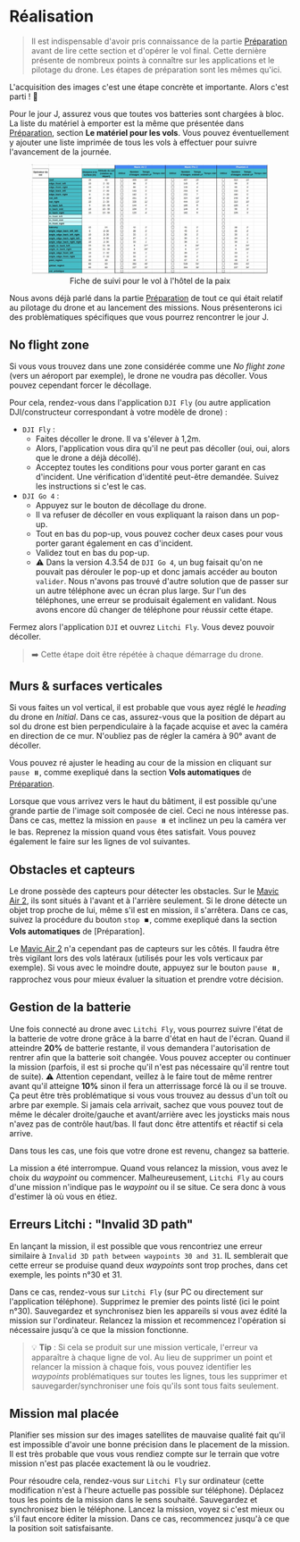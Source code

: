 # Réalisation

> Il est indispensable d'avoir pris connaissance de la partie [Préparation](preparation.md) avant de lire cette section et d'opérer le vol final.
> Cette dernière présente de nombreux points à connaître sur les applications et le pilotage du drone. Les étapes de préparation sont les mêmes qu'ici.

L'acquisition des images c'est une étape concrète et importante. Alors c'est parti ! 💪

Pour le jour J, assurez vous que toutes vos batteries sont chargées à bloc. La liste du matériel à emporter est la même que présentée dans [Préparation](preparation.md), section **Le matériel pour les vols**. Vous pouvez éventuellement y ajouter une liste imprimée de tous les vols à effectuer pour suivre l'avancement de la journée.

<figure align="center">
    <img src="../../images/guide/vol/realisation/suivi.jpg" | width="600" />
    <figcaption>Fiche de suivi pour le vol à l'hôtel de la paix</figcaption>
</figure>

Nous avons déjà parlé dans la partie [Préparation](preparation.md) de tout ce qui était relatif au pilotage du drone et au lancement des missions. Nous présenterons ici des problèmatiques spécifiques que vous pourrez rencontrer le jour J.

## No flight zone

Si vous vous trouvez dans une zone considérée comme une *No flight zone* (vers un aéroport par exemple), le drone ne voudra pas décoller. Vous pouvez cependant forcer le décollage.

Pour cela, rendez-vous dans l'application `DJI Fly` (ou autre application DJI/constructeur correspondant à votre modèle de drone) :
- `DJI Fly` : 
    - Faites décoller le drone. Il va s'élever à 1,2m.
    - Alors, l'application vous dira qu'il ne peut pas décoller (oui, oui, alors que le drone a déjà décollé).
    - Acceptez toutes les conditions pour vous porter garant en cas d'incident. Une vérification d'identité peut-être demandée. Suivez les instructions si c'est le cas.
- `DJI Go 4` :
    - Appuyez sur le bouton de décollage du drone.
    - Il va refuser de décoller en vous expliquant la raison dans un pop-up.
    - Tout en bas du pop-up, vous pouvez cocher deux cases pour vous porter garant également en cas d'incident.
    - Validez tout en bas du pop-up.
    - ⚠️ Dans la version 4.3.54 de `DJI Go 4`, un bug faisait qu'on ne pouvait pas dérouler le pop-up et donc jamais accéder au bouton `valider`. Nous n'avons pas trouvé d'autre solution que de passer sur un autre téléphone avec un écran plus large. Sur l'un des téléphones, une erreur se produisait également en validant. Nous avons encore dû changer de téléphone pour réussir cette étape.

Fermez alors l'application `DJI` et ouvrez `Litchi Fly`. Vous devez pouvoir décoller.

> ➡️ Cette étape doit être répétée à chaque démarrage du drone.

## Murs & surfaces verticales

Si vous faites un vol vertical, il est probable que vous ayez réglé le *heading* du drone en *Initial*. Dans ce cas, assurez-vous que la position de départ au sol du drone est bien perpendiculaire à la façade acquise et avec la caméra en direction de ce mur. N'oubliez pas de régler la caméra à 90° avant de décoller.

Vous pouvez ré ajuster le heading au cour de la mission en cliquant sur `pause ⏸️`, comme exepliqué dans la section **Vols automatiques** de [Préparation](preparation.md).

Lorsque que vous arrivez vers le haut du bâtiment, il est possible qu'une grande partie de l'image soit composée de ciel. Ceci ne nous intéresse pas. Dans ce cas, mettez la mission en `pause ⏸️` et inclinez un peu la caméra ver le bas. Reprenez la mission quand vous êtes satisfait. Vous pouvez également le faire sur les lignes de vol suivantes.

## Obstacles et capteurs

Le drone possède des capteurs pour détecter les obstacles. Sur le [Mavic Air 2](https://www.dji.com/mavic-air-2/specs), ils sont situés à l'avant et à l'arrière seulement. Si le drone détecte un objet trop proche de lui, même s'il est en mission, il s'arrêtera. Dans ce cas, suivez la procédure du bouton `stop ⏹️`, comme exepliqué dans la section **Vols automatiques** de [Préparation].

Le [Mavic Air 2](https://www.dji.com/mavic-air-2/specs) n'a cependant pas de capteurs sur les côtés. Il faudra être très vigilant lors des vols latéraux (utilisés pour les vols verticaux par exemple). Si vous avec le moindre doute, appuyez sur le bouton `pause ⏸️`, rapprochez vous pour mieux évaluer la situation et prendre votre décision. 

## Gestion de la batterie

Une fois connecté au drone avec `Litchi Fly`, vous pourrez suivre l'état de la batterie de votre drone grâce à la barre d'état en haut de l'écran. Quand il atteindre **20%** de batterie restante, il vous demandera l'autorisation de rentrer afin que la batterie soit changée. Vous pouvez accepter ou continuer la mission (parfois, il est si proche qu'il n'est pas nécessaire qu'il rentre tout de suite). ⚠️ Attention cependant, veillez à le faire tout de même rentrer avant qu'il atteigne **10%** sinon il fera un atterrissage forcé là ou il se trouve. Ça peut être très problématique si vous vous trouvez au dessus d'un toît ou arbre par exemple. Si jamais cela arrivait, sachez que vous pouvez tout de même le décaler droite/gauche et avant/arrière avec les joysticks mais nous n'avez pas de contrôle haut/bas. Il faut donc être attentifs et réactif si cela arrive.

Dans tous les cas, une fois que votre drone est revenu, changez sa batterie.

La mission a été interrompue. Quand vous relancez la mission, vous avez le choix du *waypoint* ou commencer. Malheureusement, `Litchi Fly` au cours d'une mission n'indique pas le *waypoint* ou il se situe. Ce sera donc à vous d'estimer là où vous en étiez.

## Erreurs Litchi : "Invalid 3D path"

En lançant la mission, il est possible que vous rencontriez une erreur similaire à `Invalid 3D path between waypoints 30 and 31`. IL semblerait que cette erreur se produise quand deux *waypoints* sont trop proches, dans cet exemple, les points n°30 et 31.

Dans ce cas, rendez-vous sur `Litchi Fly` (sur PC ou directement sur l'application téléphone). Supprimez le premier des points listé (ici le point n°30). Sauvegardez et synchronisez bien les appareils si vous avez édité la mission sur l'ordinateur. Relancez la mission et recommencez l'opération si nécessaire jusqu'à ce que la mission fonctionne.

> 💡 **Tip** : Si cela se produit sur une mission verticale, l'erreur va apparaître à chaque ligne de vol. Au lieu de supprimer un point et relancer la mission à chaque fois, vous pouvez identifier les *waypoints* problématiques sur toutes les lignes, tous les supprimer et sauvegarder/synchroniser une fois qu'ils sont tous faits seulement.

## Mission mal placée

Planifier ses mission sur des images satellites de mauvaise qualité fait qu'il est impossible d'avoir une bonne précision dans le placement de la mission. Il est très probable que vous vous rendiez compte sur le terrain que votre mission n'est pas placée exactement là ou le voudriez.

Pour résoudre cela, rendez-vous sur `Litchi Fly` sur ordinateur (cette modification n'est à l'heure actuelle pas possible sur téléphone). Déplacez tous les points de la mission dans le sens souhaité. Sauvegardez et synchronisez bien le téléphone. Lancez la mission, voyez si c'est mieux ou s'il faut encore éditer la mission. Dans ce cas, recommencez jusqu'à ce que la position soit satisfaisante.




